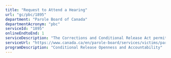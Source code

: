 ```yaml
---
title: "Request to Attend a Hearing"
url: "gc/pbc/1895"
department: "Parole Board of Canada"
departmentAcronym: "pbc"
serviceId: "1895"
onlineEndtoEnd: 1
serviceDescription: "The Corrections and Conditional Release Act permits victims and other observers to attend Parole Board of Canada hearings in the spirit of openness and accountability, and to contribute to better public understanding of the parole decision-making process."
serviceUrl: "https://www.canada.ca/en/parole-board/services/victims/participating-in-the-parole-process-as-a-victim/attending-a-parole-hearing.html"
programDescription: "Conditional Release Openness and Accountability"
---
```

